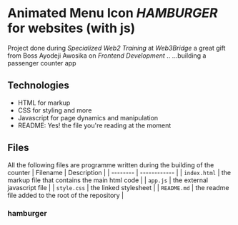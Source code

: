 # Animated Menu Icon *HAMBURGER* for websites (with js)

Project done during *Specialized Web2 Training* at *Web3Bridge* a great gift from Boss Ayodeji Awosika on *Frontend Development* .. ...building a passenger counter app

## Technologies

* HTML for markup
* CSS for styling and more
* Javascript for page dynamics and manipulation
* README: Yes! the file you're reading at the moment

## Files

All the following files are programme written during the building of the counter
| Filename | Description |
| -------- | ------------ |
| `index.html` | the markup file that contains the main html code |
| `app.js` | the external javascript file |
| `style.css` | the linked stylesheet |
| `README.md` | the readme file added to the root of the repository |

### hamburger
